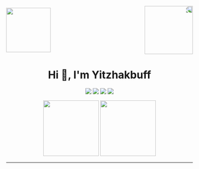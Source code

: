 <!-- Header with cover image -->
<p align="center" style="display: flex; justify-content: space-between; align-items: center;">
  <img src="https://imgur.com/b16qhpm.png" width="120px">
  <a href="https://github.com/sop4s">
    <img src="https://imgur.com/Lkw2fPo.png" width="130px" style="transform: scaleX(-1);">
  </a>
</p>

<h1 align="center">Hi 👋, I'm Yitzhakbuff</h1>

<p align="center">
  <img src="https://img.shields.io/badge/C%23-5C2D91?style=for-the-badge&logo=c-sharp&logoColor=white">
  <img src="https://img.shields.io/badge/Python-3776AB?style=for-the-badge&logo=python&logoColor=white">
  <img src="https://img.shields.io/badge/I_Like-You-FF69B4?style=for-the-badge&logo=heart&logoColor=white">
  <a href="https://www.youtube.com/@codeybyte">
    <img src="https://img.shields.io/badge/YouTube-Subscribe-FF0000?style=for-the-badge&logo=youtube&logoColor=white">
  </a>
</p>

<p align="center">
  <img src="https://github-readme-stats.vercel.app/api?username=Yitzhakbuff&show_icons=true&hide_border=false&theme=radical&title_color=D0D0D0&icon_color=DEFFFC&text_color=00E1CC&bg_color=1C1C1C" height="150">
  <img src="https://github-readme-stats.vercel.app/api/top-langs/?username=Yitzhakbuff&layout=compact&hide_border=false&theme=radical&title_color=D0D0D0&icon_color=DEFFFC&text_color=00E1CC&bg_color=1C1C1C" height="150">
</p>

---
